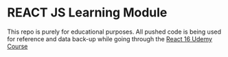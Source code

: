 # REACT JS Learning Module

This repo is purely for educational purposes. All pushed code is being used for reference and data back-up while going through the [React 16 Udemy Course](https://www.udemy.com/react-the-complete-guide-incl-redux/)